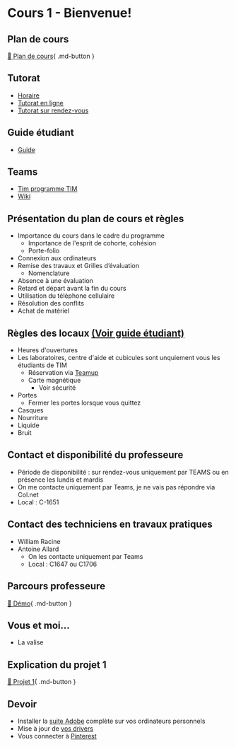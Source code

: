 # Cours 1 - Bienvenue!

## Plan de cours
[📁 Plan de cours](https://cmontmorency365-my.sharepoint.com/:w:/g/personal/flpilote_cmontmorency_qc_ca/ESZDV_LLsMZDqR6rkX067UABRqYh7ZkQ7JxpB2-2Lqe5iA?e=tgCWQo){ .md-button }   <br>

## Tutorat 
* [Horaire](https://www.cmontmorency.qc.ca/etudiants/services-aux-etudiants/aide-a-la-reussite/aide-techniques/centre-aide-integration-multimedia/)
* [Tutorat en ligne](https://teams.microsoft.com/l/channel/19%3aa5c1ef4c4cba41eb9f492adbcc9eb7a5%40thread.tacv2/Tutorat%2520(en%2520ligne)?groupId=924057af-2255-4c2a-8ce7-f0a1809ad4a4&tenantId=ffa995c7-10de-4ec8-95db-28ed0576455d)
* [Tutorat sur rendez-vous](https://teams.microsoft.com/l/channel/19%3aa8d3c53a199d48f0bc3d727af399b147%40thread.tacv2/Tutorat%2520(sur%2520rendez-vous)?groupId=924057af-2255-4c2a-8ce7-f0a1809ad4a4&tenantId=ffa995c7-10de-4ec8-95db-28ed0576455d) 

## Guide étudiant
* [Guide](https://cmontmorency365.sharepoint.com/:w:/s/TIM-TTP/EbebEUjsWoxDuyPH2j7hBh0BhVJNmxQqNb5hnf7wbii4tQ?e=VdBbLr)

## Teams
* [Tim programme TIM](https://teams.microsoft.com/l/team/19%3A0df14bbe83b542679a319fb4fa0dcea8%40thread.tacv2/conversations?groupId=924057af-2255-4c2a-8ce7-f0a1809ad4a4&tenantId=ffa995c7-10de-4ec8-95db-28ed0576455d)
* [Wiki](https://tim-montmorency.com/compendium/582-121%E2%80%93illustration-numerique/)
  
## Présentation du plan de cours et règles
* Importance du cours dans le cadre du programme
     *  Importance de l'esprit de cohorte, cohésion
     *  Porte-folio
* Connexion aux ordinateurs
* Remise des travaux et Grilles d’évaluation
     * Nomenclature
* Absence à une évaluation
* Retard et départ avant la fin du cours
* Utilisation du téléphone cellulaire
* Résolution des conflits
* Achat de matériel

##  Règles des locaux [(Voir guide étudiant)](https://cmontmorency365.sharepoint.com/:w:/s/TIM-TTP/EbebEUjsWoxDuyPH2j7hBh0BhVJNmxQqNb5hnf7wbii4tQ?e=VdBbLr)
* Heures d'ouvertures
* Les laboratoires, centre d'aide et cubicules sont unquiement vous les étudiants de TIM  
    * Réservation via [Teamup](https://teamup.com/ks5tb2ed4b9yetgo9v)
    * Carte magnétique
       * Voir sécurité
* Portes
  * Fermer les portes lorsque vous quittez
* Casques
* Nourriture
* Liquide
* Bruit

## Contact et disponibilité du professeure
* Période de disponibilité : sur rendez-vous uniquement par TEAMS ou en présence les lundis et mardis
* On me contacte uniquement par Teams, je ne vais pas répondre via Col.net
* Local : C-1651

## Contact des techniciens en travaux pratiques
* William Racine
* Antoine Allard
  * On les contacte uniquement par Teams
  * Local : C1647 ou C1706
 
## Parcours professeure 
[📁 Démo](https://cmontmorency365-my.sharepoint.com/:f:/g/personal/flpilote_cmontmorency_qc_ca/EoXof15gcg5Coi-w89uA4lwBuFkJoZGi3nojR1EkjHChww?e=XOgz9G%22%20\t%20%22_blank){ .md-button }   <br>

## Vous et moi...
* La valise

## Explication du projet 1
[📁 Projet 1](https://tim-montmorency.com/compendium/582-121%E2%80%93illustration-numerique/projet/projet01){ .md-button }   <br>

## Devoir
* Installer la [suite Adobe](https://www.adobe.com/ca/creativecloud/plans.html?gclid=EAIaIQobChMIs5G7p-iGiAMV6U5HAR1GRxe7EAAYASAAEgKu1_D_BwE&sdid=39JWBGYD&mv=search&mv2=paidsearch&ef_id=EAIaIQobChMIs5G7p-iGiAMV6U5HAR1GRxe7EAAYASAAEgKu1_D_BwE:G:s&s_kwcid=AL!3085!3!558730303399!p!!g!!subscribe%20adobe!15156934695!131017413484&mv=search&gad_source=1) complète sur vos ordinateurs personnels 
* Mise à jour de [vos drivers](https://cmontmorency365-my.sharepoint.com/:f:/g/personal/flpilote_cmontmorency_qc_ca/EvnG9PpcpMlGsdB1DZ1KFXkBYN-AlleIUajsfuJnYIa6uQ?e=AcOnk6)
* Vous connecter à [Pinterest](https://www.pinterest.com/)
